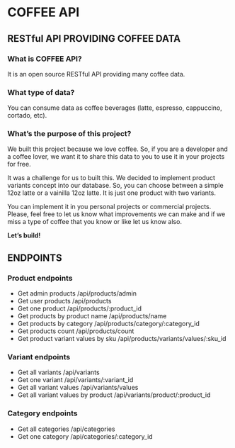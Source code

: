 # **COFFEE API**

## RESTful API PROVIDING COFFEE DATA

### **What is COFFEE API?**
It is an open source RESTful API providing many coffee data.

### **What type of data?**
You can consume data as coffee beverages (latte, espresso, cappuccino, cortado, etc).

### **What’s the purpose of this project?**
We built this project because we love coffee. So, if you are a developer and a coffee lover, we want it to share this data to you to use it in your projects for free.

It was a challenge for us to built this. We decided to implement product variants concept into our database. So, you can choose between a simple 12oz latte or a vainilla 12oz latte. It is just one product with two variants.

You can implement it in you personal projects or commercial projects. Please, feel free to let us know what improvements we can make and if we miss a type of coffee that you know or like let us know also.

**Let’s build!**


## ENDPOINTS
### Product endpoints

- Get admin products /api/products/admin
- Get user products /api/products
- Get one product /api/products/:product_id
- Get products by product name /api/products/name
- Get products by category /api/products/category/:category_id
- Get products count /api/products/count
- Get product variant values by sku /api/products/variants/values/:sku_id

### Variant endpoints

- Get all variants /api/variants
- Get one variant /api/variants/:variant_id
- Get all variant values /api/variants/values
- Get all variant values by product /api/variants/product/:product_id

### Category endpoints

- Get all categories /api/categories
- Get one category /api/categories/:category_id

